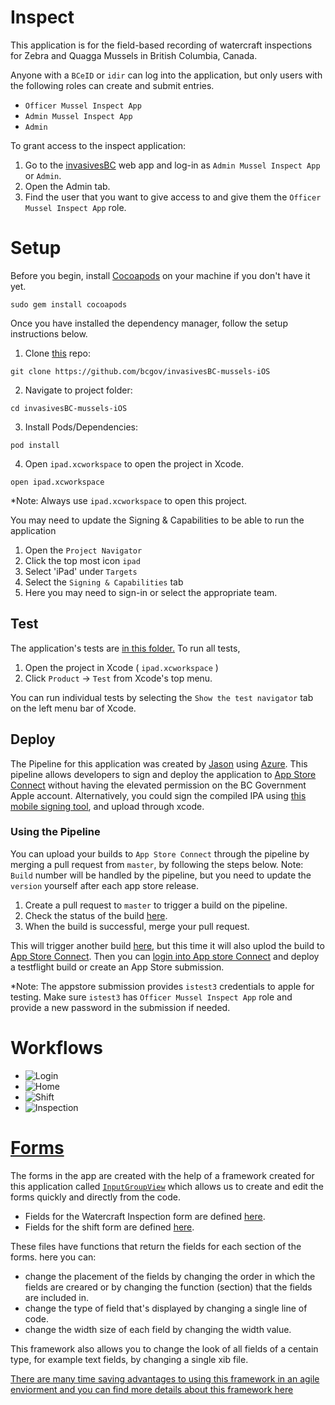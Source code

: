 # Inspect

This application is for the field-based recording of watercraft inspections for Zebra and Quagga Mussels in British Columbia, Canada.&nbsp;

Anyone with a `BCeID` or `idir` can log into the application, but only users with the following roles can create and submit entries.
- `Officer Mussel Inspect App`
- `Admin Mussel Inspect App`
- `Admin`

To grant access to the inspect application:
1) Go to the [invasivesBC](https://invasivesbc.pathfinder.gov.bc.ca/admin) web app and log-in as `Admin Mussel Inspect App` or `Admin`.
2) Open the Admin tab.
3) Find the user that you want to give access to and give them the `Officer Mussel Inspect App` role.

# Setup

Before you begin, install [Cocoapods](https://cocoapods.org) on your machine if you don't have it yet.
```
sudo gem install cocoapods
```
Once you have installed the dependency manager, follow the setup instructions below. 

1) Clone [this](https://github.com/bcgov/invasivesBC-mussels-iOS) repo:
```
git clone https://github.com/bcgov/invasivesBC-mussels-iOS
```
2) Navigate to project folder:
```
cd invasivesBC-mussels-iOS
```
3)  Install Pods/Dependencies:
```
pod install
```
4) Open `ipad.xcworkspace` to open the project in Xcode.
```
open ipad.xcworkspace
```

*Note: Always use `ipad.xcworkspace` to open this project.

You may need to update the Signing & Capabilities to be able to run the application
1) Open the `Project Navigator`
2) Click the top most icon `ipad`
3) Select 'iPad' under `Targets`
3) Select the `Signing & Capabilities` tab
4) Here you may need to sign-in or select the appropriate team.

## Test
The application's tests are [in this folder.](https://github.com/bcgov/invasivesBC-mussels-iOS/tree/master/ipadTests)
To run all tests, 
1) Open the project in Xcode ( `ipad.xcworkspace` ) 
2) Click `Product` -> `Test` from Xcode's top menu.

You can run individual tests by selecting the `Show the test navigator` tab on the left menu bar of Xcode.


## Deploy

The Pipeline for this application was created by [Jason](https://github.com/jleach) using [Azure](https://docs.microsoft.com/en-us/azure/devops/pipelines/ecosystems/xcode?view=azure-devops).
This pipeline allows developers to sign and deploy the application to [App Store Connect](https://appstoreconnect.apple.com/login) without having the elevated permission on the BC Government Apple account.
Alternatively, you could sign the compiled IPA using [this mobile signing tool](https://signing-web-devhub-prod.pathfinder.gov.bc.ca/?intention=LOGIN#error=login_required), and upload through xcode.

### Using the Pipeline
You can upload your builds to `App Store Connect` through the pipeline by merging a pull request from `master`, by following the steps below.
Note: `Build` number will be handled by the pipeline, but you need to update the `version` yourself after each app store release.
 1) Create a pull request to `master` to trigger a build on the pipeline.
 2) Check the status of the build [here](https://fullboar.visualstudio.com/Invasive%20Species%20BC/_build?definitionId=10&_a=summary).
 3) When the build is successful, merge your pull request.
 
 This will trigger another build [here](https://fullboar.visualstudio.com/Invasive%20Species%20BC/_build?definitionId=10&_a=summary), but this time it will also uplod the build to [App Store Connect](https://appstoreconnect.apple.com/login).
 Then you can [login into App store Connect](https://appstoreconnect.apple.com/login) and deploy a testflight build or create an App Store submission. 

*Note: The appstore submission provides `istest3` credentials to apple for testing. Make sure `istest3` has `Officer Mussel Inspect App` role and provide a new password in the submission if needed.

# Workflows

- ![Login](https://github.com/bcgov/invasivesBC-mussels-iOS/blob/master/Workflow-login.jpg)
- ![Home](https://github.com/bcgov/invasivesBC-mussels-iOS/blob/master/Workflow-home.jpg)
- ![Shift](https://github.com/bcgov/invasivesBC-mussels-iOS/blob/master/Workflow-shift.jpg)
- ![Inspection](https://github.com/bcgov/invasivesBC-mussels-iOS/blob/master/Workflow-inspection.jpg)

# [Forms](https://github.com/bcgov/invasivesBC-mussels-iOS/tree/master/ipad/Views/Form)
The forms in the app are created with the help of a framework created for this application called [`InputGroupView`](https://github.com/bcgov/invasivesBC-mussels-iOS/tree/master/ipad/Views/Form) which allows us to create and edit the forms quickly and directly from the code.&nbsp;

- Fields for the Watercraft Inspection form are defined [here](https://github.com/bcgov/invasivesBC-mussels-iOS/tree/master/ipad/Models/Waterfract%20Inspection/Form%20Fields).
- Fields for the shift form are defined [here](https://github.com/bcgov/invasivesBC-mussels-iOS/tree/master/ipad/Models/Shift/Form%20Fields).

These files have functions that return the fields for each section of the forms. here you can:
- change the placement of the fields by changing the order in which the fields are creared or by changing the function (section) that the fields are included in.
- change the type of field that's displayed by changing a single line of code.
- change the width size of each field by changing the width value.

This framework also allows you to change the look of all fields of a centain type, for example text fields, by changing a single xib file.&nbsp;

[There are many time saving advantages to using this framework in an agile enviorment and you can find more details about this framework here](https://github.com/bcgov/invasivesBC-mussels-iOS/tree/master/ipad/Views/Form)
